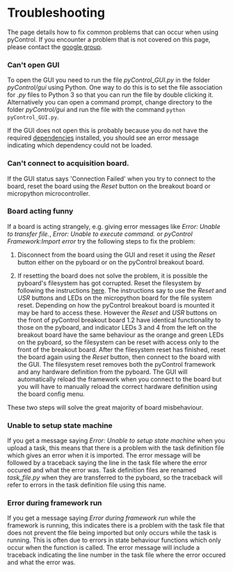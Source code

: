 # Troubleshooting

The page details how to fix common problems that can occur when using pyControl.  If you encounter a problem that is not covered on this page, please contact the [google group](https://groups.google.com/forum/#!forum/pycontrol).

### Can't open GUI

To open the GUI you need to run the file *pyControl_GUI.py* in the folder *pyControl/gui* using Python.  One way to do this is to set the file association for *.py* files to Python 3 so that you can run the file by double clicking it.  Alternatively you can open a command prompt, change directory to the folder *pyControl/gui* and run the file with the command `python pyControl_GUI.py`.

If the GUI does not open this is probably because you do not have the required [dependencies](../index.md#dependencies) installed, you should see an error message indicating which dependency could not be loaded. 

### Can't connect to acquisition board.

If the GUI status says 'Connection Failed' when you try to connect to the board, reset the board using the *Reset* button on the breakout board or micropython microcontroller.

### Board acting funny

If a board is acting strangely, e.g. giving error messages like *Error: Unable to transfer file.*, *Error: Unable to execute command.* or *pyControl Framework:Import error* try the following steps to fix the problem:

1. Disconnect from the board using the GUI and reset it using the *Reset* button either on the pyboard or on the pyControl breakout board.

2.  If resetting the board does not solve the problem, it is possible the pyboard's filesystem has got corrupted.  Reset the filesystem by following the instructions [here](https://docs.micropython.org/en/latest/pyboard/tutorial/reset.html#factory-reset-the-filesystem).  The instructions say to use the *Reset* and *USR* buttons and LEDs on the micropython board for the file system reset.  Depending on how the pyControl breakout board is mounted it may be hard to access these.  However the *Reset* and *USR* buttons on the front of pyControl breakout board 1.2 have identical functionality to those on the pyboard, and indicator LEDs 3 and 4 from the left on the breakout board have the same behaviour as the orange and green LEDs on the pyboard, so the filesystem can be reset with access only to the front of the breakout board.  After the filesystem reset has finished, reset the board again using the *Reset* button, then connect to the board with the GUI.  The filesystem reset removes both the pyControl framework and any hardware definition from the pyboard.  The GUI will automatically reload the framework when you connect to the board but you will have to manually reload the correct hardware definition using the board config menu.

These two steps will solve the great majority of board misbehaviour.

### Unable to setup state machine

If you get a message saying *Error: Unable to setup state machine* when you upload a task, this means that there is a problem with the task definition file which gives an error when it is imported.  The error message will be followed by a traceback saying the line in the task file where the error occured and what the error was.  Task definition files are renamed *task_file.py* when they are transferred to the pyboard, so the traceback will refer to errors in the task definition file using this name.

### Error during framework run

If you get a message saying *Error during framework run* while the framework is running, this indicates there is a problem with the task file that does not prevent the file being imported but only occurs while the task is running.  This is often due to errors in state behaviour functions which only occur when the function is called.  The error message will include a traceback indicating the line number in the task file where the error occured and what the error was.